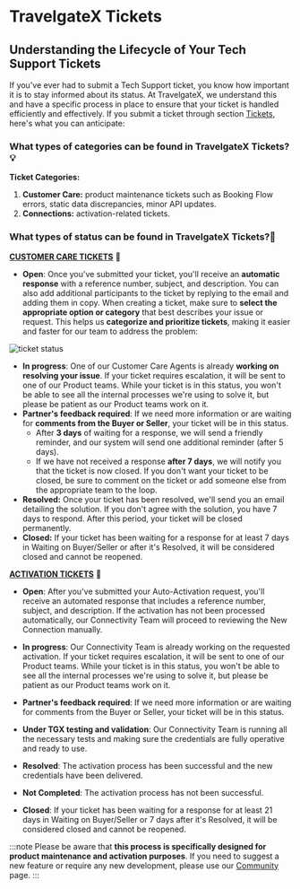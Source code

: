 ﻿---
sidebar_position: 1
---

# TravelgateX Tickets
## Understanding the Lifecycle of Your Tech Support Tickets

If you've ever had to submit a Tech Support ticket, you know how important it is to stay informed about its status. At TravelgateX, we understand this and have a specific process in place to ensure that your ticket is handled efficiently and effectively.  If you submit a ticket through section [Tickets](https://app.travelgatex.com/tickets), here's what you can anticipate:

### What types of categories can be found in TravelgateX Tickets?💡

**Ticket Categories:**
1. **Customer Care:** product maintenance tickets such as Booking Flow errors, static data discrepancies, minor API updates.
1. **Connections:** activation-related tickets.

### What types of status can be found in TravelgateX Tickets?🔎
**<ins>CUSTOMER CARE TICKETS</ins>** 💬

- **Open**: Once you've submitted your ticket, you'll receive an **automatic response** with a reference number, subject, and description. You can also add additional participants to the ticket by replying to the email and adding them in copy.
When creating a ticket, make sure to **select the appropriate option or category** that best describes your issue or request. This helps us **categorize and prioritize tickets**, making it easier and faster for our team to address the problem:

![ticket status](https://storage.travelgate.com//kbase/ticket_status.jpg)

- **In progress**: One of our Customer Care Agents is already **working on resolving your issue**. If your ticket requires escalation, it will be sent to one of our Product teams. While your ticket is in this status, you won't be able to see all the internal processes we're using to solve it, but please be patient as our Product teams work on it.
- **Partner's feedback required**: If we need more information or are waiting for **comments from the Buyer or Seller**, your ticket will be in this status.	
  - After **3 days** of waiting for a response, we will send a friendly reminder, and our system will send one additional reminder (after 5 days). 
  - If we have not received a response **after 7 days**, we will notify you that the ticket is now closed. If you don't want your ticket to be closed, be sure to comment on the ticket or add someone else from the appropriate team to the loop.
- **Resolved:** Once your ticket has been resolved, we'll send you an email detailing the solution. If you don't agree with the solution, you have 7 days to respond. After this period, your ticket will be closed permanently.
- **Closed:** If your ticket has been waiting for a response for at least 7 days in Waiting on Buyer/Seller or after it's Resolved, it will be considered closed and cannot be reopened.

**<ins>ACTIVATION TICKETS</ins>** 🚀
- **Open**: After you've submitted your Auto-Activation request, you'll receive an automated response that includes a reference number, subject, and description. If the activation has not been processed automatically, our Connectivity Team will proceed to reviewing the New Connection manually.

- **In progress**: Our Connectivity Team is already working on the requested activation. If your ticket requires escalation, it will be sent to one of our Product teams. While your ticket is in this status, you won't be able to see all the internal processes we're using to solve it, but please be patient as our Product teams work on it.
- **Partner's feedback required**: If we need more information or are waiting for comments from the Buyer or Seller, your ticket will be in this status.
- **Under TGX testing and validation**: Our Connectivity Team is running all the necessary tests and making sure the credentials are fully operative and ready to use.
- **Resolved**: The activation process has been successful and the new credentials have been delivered.
- **Not Completed**: The activation process has not been successful.
- **Closed**: If your ticket has been waiting for a response for at least 21 days in Waiting on Buyer/Seller or 7 days after it's Resolved, it will be considered closed and cannot be reopened.


:::note 
Please be aware that **this process is specifically designed for product maintenance and activation purposes**. If you need to suggest a new feature or require any new development, please use our [Community](/kb/getting-started-with-travelgate/about-our-community) page.
:::

